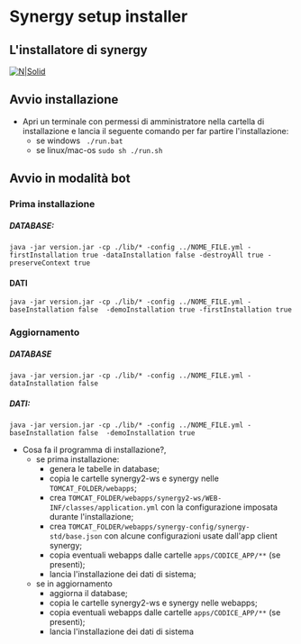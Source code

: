 # Synergy setup installer

## L'installatore di synergy

[![N|Solid](https://www.sanmarcoinformatica.com/wp-content/themes/smi/img/logo-SMI.svg)](https://www.sanmarcoinformatica.com/)

## Avvio installazione

- Apri un terminale con permessi di amministratore nella cartella di installazione e lancia il seguente comando per far partire l'installazione:
    - se windows  ` ./run.bat`
    - se linux/mac-os `sudo sh ./run.sh`

## Avvio in modalità bot

### Prima installazione

##### DATABASE:

```shell
java -jar version.jar -cp ./lib/* -config ../NOME_FILE.yml -firstInstallation true -dataInstallation false -destroyAll true -preserveContext true
```

#### DATI

```shell
java -jar version.jar -cp ./lib/* -config ../NOME_FILE.yml -baseInstallation false  -demoInstallation true -firstInstallation true
```

### Aggiornamento

##### DATABASE

```shell
java -jar version.jar -cp ./lib/* -config ../NOME_FILE.yml -dataInstallation false
```

##### DATI:

```shell
java -jar version.jar -cp ./lib/* -config ../NOME_FILE.yml -baseInstallation false  -demoInstallation true
```

- Cosa fa il programma di installazione?,
    - se prima installazione:
        - genera le tabelle in database;
        - copia le cartelle synergy2-ws e synergy nelle `TOMCAT_FOLDER/webapps`;
        - crea `TOMCAT_FOLDER/webapps/synergy2-ws/WEB-INF/classes/application.yml` con la configurazione imposata durante l'installazione;
        - crea `TOMCAT_FOLDER/webapps/synergy-config/synergy-std/base.json` con alcune configurazioni usate dall'app client synergy;
        - copia eventuali webapps dalle cartelle `apps/CODICE_APP/**` (se presenti);
        - lancia l'installazione dei dati di sistema;
    - se in aggiornamento
        - aggiorna il database;
        - copia le cartelle synergy2-ws e synergy nelle webapps;
        - copia eventuali webapps dalle cartelle `apps/CODICE_APP/**` (se presenti);
        - lancia l'installazione dei dati di sistema
